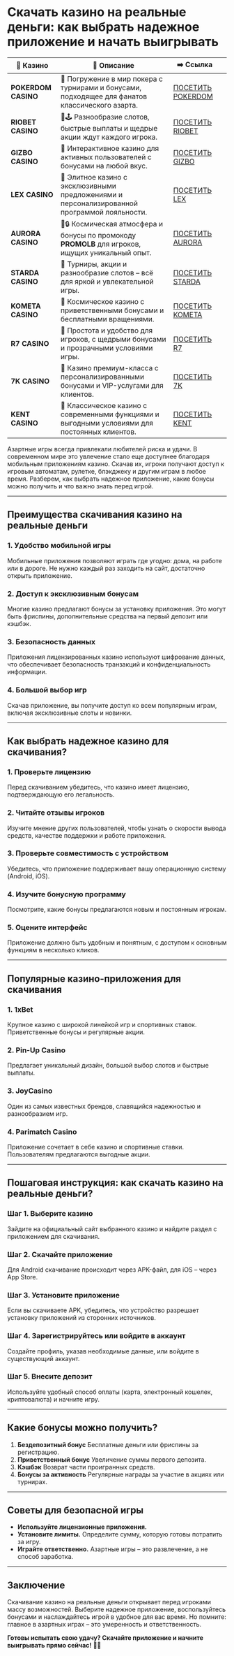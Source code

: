 # Скачать казино на реальные деньги: как выбрать надежное приложение и начать выигрывать
| 🎰 Казино           | 📜 Описание                                                                                       | ➡️ Ссылка                                                                                          |   |
| ------------------- | ------------------------------------------------------------------------------------------------- | -------------------------------------------------------------------------------------------------- | - |
| **POKERDOM CASINO** | 🎲 Погружение в мир покера с турнирами и бонусами, подходящее для фанатов классического азарта.   | [ПОСЕТИТЬ POKERDOM](https://brandplay.link/FwVc4f)                                                 |   |
| **RIOBET CASINO**   | 🌟🕹️ Разнообразие слотов, быстрые выплаты и щедрые акции ждут каждого игрока.                    | [ПОСЕТИТЬ RIOBET](https://brandplay.link/TnjsxFvH)                                                 |   |
| **GIZBO CASINO**    | 🚀 Интерактивное казино для активных пользователей с бонусами на любой вкус.                      | [ПОСЕТИТЬ GIZBO](https://brandplay.link/rvzLrVLp)                                                  |   |
| **LEX CASINO**      | 🎰 Элитное казино с эксклюзивными предложениями и персонализированной программой лояльности.      | [ПОСЕТИТЬ LEX](https://brandplay.link/VMqNXPFs)                                                    |   |
| **AURORA CASINO**   | 🌌🔒 Космическая атмосфера и бонусы по промокоду **PROMOLB** для игроков, ищущих уникальный опыт. | [ПОСЕТИТЬ AURORA](https://10trafic-stat2.com/click/668546556bcc6313411604bc/6766/13031/subaccount) |   |
| **STARDA CASINO**   | 🌠 Турниры, акции и разнообразие слотов – всё для яркой и увлекательной игры.                     | [ПОСЕТИТЬ STARDA](https://brandplay.link/HDcDrxLk)                                                 |   |
| **KOMETA CASINO**   | 💫 Космическое казино с приветственными бонусами и бесплатными вращениями.                        | [ПОСЕТИТЬ KOMETA](https://brandplay.link/jHzFFYGv)                                                 |   |
| **R7 CASINO**       | 🎯 Простота и удобство для игроков, с щедрыми бонусами и прозрачными условиями игры.              | [ПОСЕТИТЬ R7](https://brandplay.link/dByFXP7h)                                                     |   |
| **7K CASINO**       | 💎 Казино премиум-класса с персонализированными бонусами и VIP-услугами для клиентов.             | [ПОСЕТИТЬ 7K](https://brandplay.link/dd46bNgD)                                                     |   |
| **KENT CASINO**     | 🎲 Классическое казино с современными функциями и выгодными условиями для постоянных клиентов.    | [ПОСЕТИТЬ KENT](https://brandplay.link/XRH1g6Vb)                                                   |   |

Азартные игры всегда привлекали любителей риска и удачи. В современном мире это увлечение стало еще доступнее благодаря мобильным приложениям казино. Скачав их, игроки получают доступ к игровым автоматам, рулетке, блэкджеку и другим играм в любое время. Разберем, как выбрать надежное приложение, какие бонусы можно получить и что важно знать перед игрой.

***

## Преимущества скачивания казино на реальные деньги

### 1. **Удобство мобильной игры**

Мобильные приложения позволяют играть где угодно: дома, на работе или в дороге. Не нужно каждый раз заходить на сайт, достаточно открыть приложение.

### 2. **Доступ к эксклюзивным бонусам**

Многие казино предлагают бонусы за установку приложения. Это могут быть фриспины, дополнительные средства на первый депозит или кэшбэк.

### 3. **Безопасность данных**

Приложения лицензированных казино используют шифрование данных, что обеспечивает безопасность транзакций и конфиденциальность информации.

### 4. **Большой выбор игр**

Скачав приложение, вы получите доступ ко всем популярным играм, включая эксклюзивные слоты и новинки.

***

## Как выбрать надежное казино для скачивания?

### 1. **Проверьте лицензию**

Перед скачиванием убедитесь, что казино имеет лицензию, подтверждающую его легальность.

### 2. **Читайте отзывы игроков**

Изучите мнение других пользователей, чтобы узнать о скорости вывода средств, качестве поддержки и работе приложения.

### 3. **Проверьте совместимость с устройством**

Убедитесь, что приложение поддерживает вашу операционную систему (Android, iOS).

### 4. **Изучите бонусную программу**

Посмотрите, какие бонусы предлагаются новым и постоянным игрокам.

### 5. **Оцените интерфейс**

Приложение должно быть удобным и понятным, с доступом к основным функциям в несколько кликов.

***

## Популярные казино-приложения для скачивания

### **1. 1xBet**

Крупное казино с широкой линейкой игр и спортивных ставок. Приветственные бонусы и регулярные акции.

### **2. Pin-Up Casino**

Предлагает уникальный дизайн, большой выбор слотов и быстрые выплаты.

### **3. JoyCasino**

Один из самых известных брендов, славящийся надежностью и разнообразием игр.

### **4. Parimatch Casino**

Приложение сочетает в себе казино и спортивные ставки. Пользователям предлагаются выгодные акции.

***

## Пошаговая инструкция: как скачать казино на реальные деньги?

### **Шаг 1. Выберите казино**

Зайдите на официальный сайт выбранного казино и найдите раздел с приложением для скачивания.

### **Шаг 2. Скачайте приложение**

Для Android скачивание происходит через APK-файл, для iOS – через App Store.

### **Шаг 3. Установите приложение**

Если вы скачиваете APK, убедитесь, что устройство разрешает установку приложений из сторонних источников.

### **Шаг 4. Зарегистрируйтесь или войдите в аккаунт**

Создайте профиль, указав необходимые данные, или войдите в существующий аккаунт.

### **Шаг 5. Внесите депозит**

Используйте удобный способ оплаты (карта, электронный кошелек, криптовалюта) и начните игру.

***

## Какие бонусы можно получить?

1. **Бездепозитный бонус**
   Бесплатные деньги или фриспины за регистрацию.
2. **Приветственный бонус**
   Увеличение суммы первого депозита.
3. **Кэшбэк**
   Возврат части проигранных средств.
4. **Бонусы за активность**
   Регулярные награды за участие в акциях или турнирах.

***

## Советы для безопасной игры

* **Используйте лицензионные приложения.**
* **Установите лимиты.** Определите сумму, которую готовы потратить за игру.
* **Играйте ответственно.** Азартные игры – это развлечение, а не способ заработка.

***

## Заключение

Скачивание казино на реальные деньги открывает перед игроками массу возможностей. Выберите надежное приложение, воспользуйтесь бонусами и наслаждайтесь игрой в удобное для вас время. Но помните: главное в азартных играх – это умеренность и ответственность.

**Готовы испытать свою удачу? Скачайте приложение и начните выигрывать прямо сейчас!** 🎲📱
